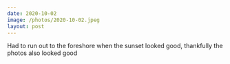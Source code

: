 ```yaml
---
date: 2020-10-02
image: /photos/2020-10-02.jpeg
layout: post
---
```


Had to run out to the foreshore when the sunset looked good, thankfully the photos also looked good
